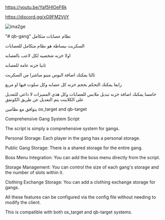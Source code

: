 https://youtu.be/Yaf5HlOeF6k

https://discord.gg/xG9FM2VjjY

![ima2ge](https://github.com/amwarss/qb-gangs/assets/89148697/d3ffd919-1610-4037-9d95-56dfdb4b7e1e)


"# qb-gang" 
نظام عصابات متكامل 

السكربت ببساطة هو نظام متكامل للعصابات 

 اولا خزنه شخصيه لكل لاعب بالعصابه 

 ثانيا خزنه عامة للعصابه 

ثالثا يمكنك اضافة البوس مينو مباشرا من السكربت 

رابعا يمكنك التحكم بحجم خزنه كل عصابه وكل سلوت فيها او مربع

خامسا يمكنك اضافة خزنه تبديل ملابس للعصابات وكل هذي المميزات لا داعي للتعديل على الكلاينت يتم التعديل عن طريق الكونفق

يتوافق مع نظامين ox_target and qb-target


Comprehensive Gang System Script

The script is simply a comprehensive system for gangs.

Personal Storage: Each player in the gang has a personal storage.

Public Gang Storage: There is a shared storage for the entire gang.

Boss Menu Integration: You can add the boss menu directly from the script.

Storage Management: You can control the size of each gang's storage and the number of slots within it.

Clothing Exchange Storage: You can add a clothing exchange storage for gangs.

All these features can be configured via the config file without needing to modify the client.

This is compatible with both ox_target and qb-target systems.
